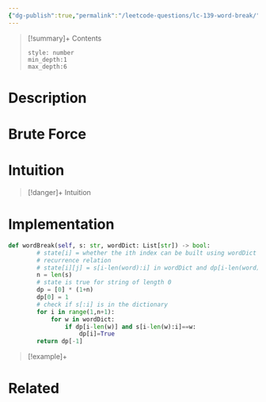 ```yaml
---
{"dg-publish":true,"permalink":"/leetcode-questions/lc-139-word-break/","title":"LC 139. Word Break","tags":["lc-medium","dp"]}
---
```



>[!summary]+ Contents
>```toc
>style: number
>min_depth:1
>max_depth:6
>```

# Description

# Brute Force
# Intuition

>[!danger]+ Intuition

# Implementation
```python
def wordBreak(self, s: str, wordDict: List[str]) -> bool:
        # state[i] = whether the ith index can be built using wordDict
        # recurrence relation
        # state[i][j] = s[i-len(word):i] in wordDict and dp[i-len(word)]
        n = len(s)
        # state is true for string of length 0
        dp = [0] * (1+n)
        dp[0] = 1
        # check if s[:i] is in the dictionary
        for i in range(1,n+1):
            for w in wordDict:
                if dp[i-len(w)] and s[i-len(w):i]==w:
                    dp[i]=True
        return dp[-1]
```

>[!example]+ 


# Related
